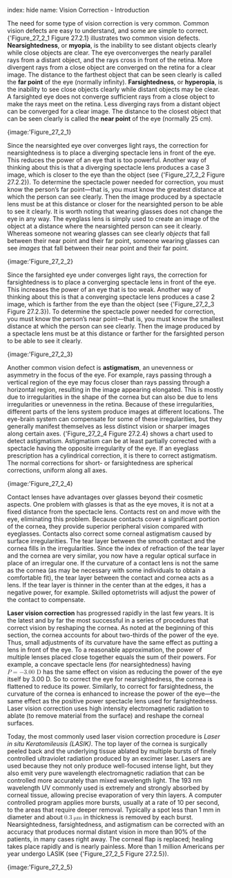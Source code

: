 index: hide
name: Vision Correction - Introduction

The need for some type of vision correction is very common. Common vision defects are easy to understand, and some are simple to correct. {'Figure_27_2_1 Figure 27.2.1} illustrates two common vision defects.  **Nearsightedness**, or  **myopia**, is the inability to see distant objects clearly while close objects are clear. The eye overconverges the nearly parallel rays from a distant object, and the rays cross in front of the retina. More divergent rays from a close object are converged on the retina for a clear image. The distance to the farthest object that can be seen clearly is called the  **far point** of the eye (normally infinity).  **Farsightedness**, or  **hyperopia**, is the inability to see close objects clearly while distant objects may be clear. A farsighted eye does not converge sufficient rays from a close object to make the rays meet on the retina. Less diverging rays from a distant object can be converged for a clear image. The distance to the closest object that can be seen clearly is called the  **near point** of the eye (normally 25 cm).


{image:'Figure_27_2_1}
        

Since the nearsighted eye over converges light rays, the correction for nearsightedness is to place a diverging spectacle lens in front of the eye. This reduces the power of an eye that is too powerful. Another way of thinking about this is that a diverging spectacle lens produces a case 3 image, which is closer to the eye than the object (see {'Figure_27_2_2 Figure 27.2.2}). To determine the spectacle power needed for correction, you must know the person’s far point—that is, you must know the greatest distance at which the person can see clearly. Then the image produced by a spectacle lens must be at this distance or closer for the nearsighted person to be able to see it clearly. It is worth noting that wearing glasses does not change the eye in any way. The eyeglass lens is simply used to create an image of the object at a distance where the nearsighted person can see it clearly. Whereas someone not wearing glasses can see clearly  *objects* that fall between their near point and their far point, someone wearing glasses can see  *images* that fall between their near point and their far point.


{image:'Figure_27_2_2}
        

Since the farsighted eye under converges light rays, the correction for farsightedness is to place a converging spectacle lens in front of the eye. This increases the power of an eye that is too weak. Another way of thinking about this is that a converging spectacle lens produces a case 2 image, which is farther from the eye than the object (see {'Figure_27_2_3 Figure 27.2.3}). To determine the spectacle power needed for correction, you must know the person’s near point—that is, you must know the smallest distance at which the person can see clearly. Then the image produced by a spectacle lens must be at this distance or farther for the farsighted person to be able to see it clearly.


{image:'Figure_27_2_3}
        

Another common vision defect is  **astigmatism**, an unevenness or asymmetry in the focus of the eye. For example, rays passing through a vertical region of the eye may focus closer than rays passing through a horizontal region, resulting in the image appearing elongated. This is mostly due to irregularities in the shape of the cornea but can also be due to lens irregularities or unevenness in the retina. Because of these irregularities, different parts of the lens system produce images at different locations. The eye-brain system can compensate for some of these irregularities, but they generally manifest themselves as less distinct vision or sharper images along certain axes. {'Figure_27_2_4 Figure 27.2.4} shows a chart used to detect astigmatism. Astigmatism can be at least partially corrected with a spectacle having the opposite irregularity of the eye. If an eyeglass prescription has a cylindrical correction, it is there to correct astigmatism. The normal corrections for short- or farsightedness are spherical corrections, uniform along all axes.


{image:'Figure_27_2_4}
        

Contact lenses have advantages over glasses beyond their cosmetic aspects. One problem with glasses is that as the eye moves, it is not at a fixed distance from the spectacle lens. Contacts rest on and move with the eye, eliminating this problem. Because contacts cover a significant portion of the cornea, they provide superior peripheral vision compared with eyeglasses. Contacts also correct some corneal astigmatism caused by surface irregularities. The tear layer between the smooth contact and the cornea fills in the irregularities. Since the index of refraction of the tear layer and the cornea are very similar, you now have a regular optical surface in place of an irregular one. If the curvature of a contact lens is not the same as the cornea (as may be necessary with some individuals to obtain a comfortable fit), the tear layer between the contact and cornea acts as a lens. If the tear layer is thinner in the center than at the edges, it has a negative power, for example. Skilled optometrists will adjust the power of the contact to compensate.

 **Laser vision correction** has progressed rapidly in the last few years. It is the latest and by far the most successful in a series of procedures that correct vision by reshaping the cornea. As noted at the beginning of this section, the cornea accounts for about two-thirds of the power of the eye. Thus, small adjustments of its curvature have the same effect as putting a lens in front of the eye. To a reasonable approximation, the power of multiple lenses placed close together equals the sum of their powers. For example, a concave spectacle lens (for nearsightedness) having <math xmlns:q="http://cnx.rice.edu/qml/1.0" xmlns:m="http://www.w3.org/1998/Math/MathML" xmlns:md="http://cnx.rice.edu/mdml" xmlns="http://cnx.rice.edu/cnxml"><semantics><mrow><mrow><mrow><mrow><mi>P</mi><mo stretchy="false">=</mo><mrow><mo stretchy="false">−</mo><mn>3.00 D</mn></mrow></mrow></mrow></mrow><mrow/></mrow><annotation encoding="StarMath 5.0"> size 12&#123;P= - 3 &quot;.&quot; &quot;00&quot;D&#125; &#123;&#125;</annotation></semantics></math> has the same effect on vision as reducing the power of the eye itself by 3.00 D. So to correct the eye for nearsightedness, the cornea is flattened to reduce its power. Similarly, to correct for farsightedness, the curvature of the cornea is enhanced to increase the power of the eye—the same effect as the positive power spectacle lens used for farsightedness. Laser vision correction uses high intensity electromagnetic radiation to ablate (to remove material from the surface) and reshape the corneal surfaces.

Today, the most commonly used laser vision correction procedure is  *Laser in situ Keratomileusis (LASIK)*. The top layer of the cornea is surgically peeled back and the underlying tissue ablated by multiple bursts of finely controlled ultraviolet radiation produced by an excimer laser. Lasers are used because they not only produce well-focused intense light, but they also emit very pure wavelength electromagnetic radiation that can be controlled more accurately than mixed wavelength light. The 193 nm wavelength UV commonly used is extremely and strongly absorbed by corneal tissue, allowing precise evaporation of very thin layers. A computer controlled program applies more bursts, usually at a rate of 10 per second, to the areas that require deeper removal. Typically a spot less than 1 mm in diameter and about <math xmlns:q="http://cnx.rice.edu/qml/1.0" xmlns:m="http://www.w3.org/1998/Math/MathML" xmlns:md="http://cnx.rice.edu/mdml" xmlns="http://cnx.rice.edu/cnxml"><semantics><mrow><mn>0.3</mn><mspace width="0.25em"/><mtext>μm</mtext></mrow></semantics></math>  in thickness is removed by each burst. Nearsightedness, farsightedness, and astigmatism can be corrected with an accuracy that produces normal distant vision in more than 90% of the patients, in many cases right away. The corneal flap is replaced; healing takes place rapidly and is nearly painless. More than 1 million Americans per year undergo LASIK (see {'Figure_27_2_5 Figure 27.2.5}).


{image:'Figure_27_2_5}
        
